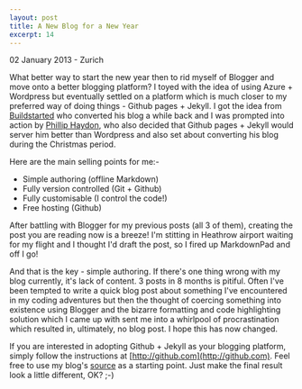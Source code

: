 ```yaml
---
layout: post
title: A New Blog for a New Year
excerpt: 14
---
```

02 January 2013 - Zurich

What better way to start the new year then to rid myself of Blogger and move onto a better blogging platform? I toyed with the idea of using Azure + Wordpress but eventually settled on a platform which is much closer to my preferred way of doing things - Github pages + Jekyll. I got the idea from [Buildstarted](http://buildstarted.com) who converted his blog a while back and I was prompted into action by [Phillip Haydon](http://blog.philliphaydon.com), who also decided that Github pages + Jekyll would server him better than Wordpress and also set about converting his blog during the Christmas period.

Here are the main selling points for me:-

- Simple authoring (offline Markdown)
- Fully version controlled (Git + Github)
- Fully customisable (I control the code!)
- Free hosting (Github)

After battling with Blogger for my previous posts (all 3 of them), creating the post you are reading now is a breeze! I'm stitting in Heathrow airport waiting for my flight and I thought I'd draft the post, so I fired up MarkdownPad and off I go!

And that is the key - simple authoring. If there's one thing wrong with my blog currently, it's lack of content. 3 posts in 8 months is pitiful. Often I've been tempted to write a quick blog post about something I've encountered in my coding adventures but then the thought of coercing something into existence using Blogger and the bizarre formatting and code highlighting solution which I came up with sent me into a whirlpool of procrastination which resulted in, ultimately, no blog post. I hope this has now changed.

If you are interested in adopting Github + Jekyll as your blogging platform, simply follow the instructions at [http://github.com](http://github.com). Feel free to use my blog's [source](http://github.com/adamralph/adamralph.github.com) as a starting point. Just make the final result look a little different, OK? ;-)